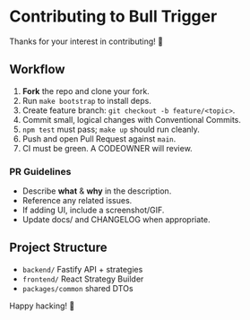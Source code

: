 # Contributing to Bull Trigger

Thanks for your interest in contributing! :tada:

## Workflow

1. **Fork** the repo and clone your fork.
2. Run `make bootstrap` to install deps.
3. Create feature branch: `git checkout -b feature/<topic>`.
4. Commit small, logical changes with Conventional Commits.
5. `npm test` must pass; `make up` should run cleanly.
6. Push and open Pull Request against `main`.
7. CI must be green. A CODEOWNER will review.

### PR Guidelines
- Describe **what** & **why** in the description.
- Reference any related issues.
- If adding UI, include a screenshot/GIF.
- Update docs/ and CHANGELOG when appropriate.

## Project Structure
- `backend/` Fastify API + strategies
- `frontend/` React Strategy Builder
- `packages/common` shared DTOs

Happy hacking! 🚀 